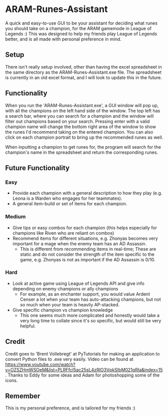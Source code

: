 # ARAM-Runes-Assistant
A quick and easy-to-use GUI to be your assistant for deciding what runes you should take on a champion, for the ARAM gamemode in League of Legends :)
This was designed to help my friends play League of Legends better, and is all made with personal preference in mind.

## Setup
There isn't really setup involved, other than having the excel spreadsheet in the same directory as the ARAM-Runes-Assistant.exe file. 
The spreadsheet is currently in an old excel format, and I will look to update this in the future.

## Functionality
When you run the 'ARAM-Runes-Assistant.exe', a GUI window will pop up, with all the champions on the left hand side of the window.
The top left has a search bar, where you can search for a champion and the window will filter out champions based on your search. 
Pressing enter with a valid champion name will change the bottom right area of the window to show the runes I'd recommend taking on the entered champion.
You can also click on each champion portrait to bring up the recommended runes as well.

When inputting a champion to get runes for, the program will search for the champion's name in the spreadsheet and return the corresponding runes.

## Future Functionality
### Easy
- Provide each champion with a general description to how they play (e.g. Leona is a Warden who engages for her teammates).
- A general item-build or set of items for each champion.

### Medium
- Give tips or easy combos for each champion (this helps especially for champions like Riven who are reliant on combos)
- Recommend items for different situations, e.g. Zhonyas becomes very important for a mage when the enemy team has an AD Assassin.
    - This is different from recommending items in real-time; These are static and do not consider the strength of the item specific to the game, e.g. Zhonyas is not as important if the AD Assassin is 0/10.

### Hard
- Look at active game using League of Legends API and give info depending on enemy champions or ally champions
    - For example, as an enchanter support, you would value Ardent Censer a lot when your team has auto-attacking champions, but not so much when your team is heavily AP-stacked.
- Give specific champion vs champion knowledge 
    - This one seems much more complicated and honestly would take a very long time to collate since it's so specific, but would still be very helpful.

## Credit
Credit goes to 'Brent Vollebregt' at PyTutorials for making an application to convert Python files to .exe very easily. Video can be found at https://www.youtube.com/watch?v=OZSZHmWSOeM&list=PLRFfcI5ac25sL4zRlO3VpkSIbM021qRIa&index=15.
Thanks to Eddy for some ideas and Adam for photoshopping some of the icons.

## Remember
This is my personal preference, and is tailored for my friends :)